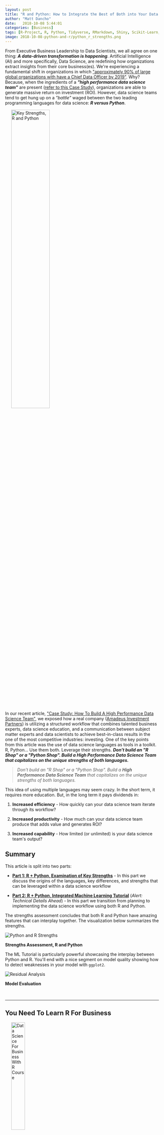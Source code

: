 ```yaml
---
layout: post
title: "R and Python: How to Integrate the Best of Both into Your Data Science Workflow"
author: "Matt Dancho"
date:   2018-10-08 5:44:01
categories: [Business]
tags: [R-Project, R, Python, Tidyverse, RMarkdown, Shiny, Scikit-Learn, TensorFlow, reticulate, radix]
image: 2018-10-08-python-and-r/python_r_strengths.png
---
```




From Executive Business Leadership to Data Scientists, we all agree on one thing: ___A data-driven transformation is happening___. Artificial Intelligence (AI) and more specifically, Data Science, are redefining how organizations extract insights from their core business(es). We're experiencing a fundamental shift in organizations in which ["approximately 90% of large global organizations with have a Chief Data Officer by 2019"](http://www.visualcapitalist.com/the-rise-of-the-chief-data-officer-cdo/). Why? Because, when the ingredients of a ___"high performance data science team"___ are present ([refer to this Case Study](https://www.business-science.io/business/2018/09/18/data-science-team.html)), organizations are able to generate massive return on investment (ROI). However, data science teams tend to get hung up on a _"battle"_ waged between the two leading programming languages for data science: ___R versus Python___.

<a href="https://www.business-science.io/business/2018/09/18/data-science-team.html"><img src="/assets/2018-09-18-data-science-team/amadeus_team.png" class="img-rounded pull-right" alt="Key Strengths, R and Python" style="width:50%;margin-left:20px"/></a>


In our recent article, ["Case Study: How To Build A High Performance Data Science Team"](https://www.business-science.io/business/2018/09/18/data-science-team.html), we exposed how a real company ([Amadeus Investment Partners](http://amadeusip.com/)) is utilizing a structured workflow that combines talented business experts, data science education, and a communication between subject matter experts and data scientists to achieve best-in-class results in the one of the most competitive industries: investing. One of the key points from this article was the use of data science languages as tools in a toolkit. R, Python... Use them both. Leverage their strengths. ___Don't build an "R Shop" or a "Python Shop". Build a High Performance Data Science Team that capitalizes on the unique strengths of both languages.___  

> _Don't build an "R Shop" or a "Python Shop". Build a __High Performance Data Science Team__ that capitalizes on the unique strengths of both languages._

This idea of using multiple languages may seem crazy. In the short term, it requires more education. But, in the long term it pays dividends in:

1. __Increased efficiency__ - How quickly can your data science team iterate through its workflow?

2. __Increased productivity__ - How much can your data science team produce that adds value and generates ROI?

3. __Increased capability__ - How limited (or unlimited) is your data science team's output?

## Summary

This article is split into two parts:

- [__Part 1: R + Python, Examination of Key Strengths__](#part1) - In this part we discuss the origins of the languages, key differences, and strengths that can be leveraged within a data science workflow

- [__Part 2: R + Python, Integrated Machine Learning Tutorial__](#part2) (_Alert: Technical Details Ahead_) - In this part we transition from planning to implementing the data science workflow using both R and Python.

The strengths assessment concludes that both R and Python have amazing features that can interplay together. The visualization below summarizes the strengths.

![Python and R Strengths](/assets/2018-10-08-python-and-r/python_r_strengths.png) 

<p class="date text-center"><strong>Strengths Assessment, R and Python</strong></p>

The ML Tutorial is particularly powerful showcasing the interplay between Python and R. You'll end with a nice segment on model quality showing how to detect weaknesses in your model with `ggplot2`.

![Residual Analysis](/assets/2018-10-08-python-and-r/residuals.png)

<p class="date text-center"><strong>Model Evaluation</strong></p>



<br>
<hr>

<h2>You Need To Learn R For Business</h2>

<p><a href="https://university.business-science.io/p/hr201-using-machine-learning-h2o-lime-to-predict-employee-turnover/?product_id=635023&amp;coupon_code=DS4B_15">
<img src="/img/course_logo_full_DS4B_201_R.png" class="img-rounded pull-right" alt="Data Science For Business With R Course" style="width:30%;margin-left:20px;" />
</a></p>

<p><strong>To be efficient as a data scientist, you need to learn R.</strong> Take the course that has <strong>cut data science projects in half</strong> (see <a href="https://youtu.be/yw5CtGTzIw0">this testimonial</a> from a leading data science consultant) and has <strong>progressed data scientists more than anything they have tried before</strong>. Over 10-weeks you learn what it has taken data scientists 10-years to learn:</p>

<ul>
  <li>Our systematic data science for business framework</li>
  <li>R and H2O for Machine Learning</li>
  <li>How to produce Return-On-Investment from data science</li>
  <li>And much more.</li>
</ul>

<p class="text-center" style="font-size:30px;">
<a href="https://university.business-science.io/p/hr201-using-machine-learning-h2o-lime-to-predict-employee-turnover/?product_id=635023&coupon_code=DS4B_15"><strong>Start Learning Today!</strong></a>
</p>


<br>
<hr>
<br>

In this article, we'll show a __quick machine learning (ML) tutorial that integrates both R + Python, showcasing the strengths of the two dominant programming languages__. But, before we get into the ML tutorial, let's examine the strengths of each language.


## Part 1: R + Python, Examination of Key Strengths {#part1} 

Both data science languages are great for business analysis. Both R and Python can be used in similar capacities when viewed from a pure machine learning perspective. Both have packages or libraries that are dedicated to wrangling, preprocessing, and applying machine learning to data. Both are excellent choices for [reproducibile research](https://en.wikipedia.org/wiki/Reproducibility), a requirement for many industries to validate research methodologies and experiments. Where things get interesting is their differences, which is the source of beauty and power of combining languages to work together in harmony. 

<a class="anchor" id="strengths"></a>

![Python and R Strengths](/assets/2018-10-08-python-and-r/python_r_strengths.png) 

<p class="date text-center"><strong>Strengths Assessment, R and Python</strong></p>

### R Strengths

Let's start with `R`. Well, actually, let's start with `S`. The `S` language was a precursor to `R` developed by [John Chambers (statistician)](https://en.wikipedia.org/wiki/John_Chambers_(statistician)) at Bell Labs in 1976 as a programming language designed to implement statistics. The [R statistical programming language](https://en.wikipedia.org/wiki/R_(programming_language)) was developed by professors at the University of Auckland, New Zealand, to extend `S` beyond its initial implementation. The key point is that `S` and `R` developers were not software engineers or computer scientists. Rather, they were __researchers and scientists that developed tools to more effectively design and perform experiments and communicate results__. 

In it's essence, R is a language with roots in statistics, data analysis, data exploration, and data visualization. R has excellent utilities for reporting and communication including `RMarkdown` (a method for integrating code, graphical output, and text into a journal-quality report) and `Shiny` (a tool for building prototype web applications, think minimum viable products, MVP).

R is growing quickly with the emergence of the `tidyverse` ([tidyverse.org](https://www.tidyverse.org/)), a set of tools with a common programming-interface that use functional verbs (functions like `mutate()` and `summarize()`) to perform intuitive operations connected by the pipe (`%>%`), which mimics how people read. __The `tidyverse` is a big advantage because it makes exploring data highly efficient. Iterating through your exploratory analysis is as easy as writing a paragraph describing what you want to do to the data.__ Here's a `tidyverse` flow chart from [storybench.org](http://www.storybench.org/getting-started-with-tidyverse-in-r/).

![Tidyverse Workflow](/assets/2018-10-08-python-and-r/tidyverse.png)

<p class="date text-center"><a href="http://www.storybench.org/getting-started-with-tidyverse-in-r/">Getting Started with tidyverse in R, storybench.org</a></p>


<!-- We can see where R is having success in the wild. One way is by reviewing ___Kaggle Competitions___ (a competitive environment for data scientists to compete, learn, and share knowledge). We can review the ___Kernels___ (user-provided resources for the public learning benefit) to determine which language that top-rated (most votes) Kernels use. Many of the Kernels that focus on [Exploratory Data Analysis (EDA)](https://en.wikipedia.org/wiki/Exploratory_data_analysis) are completed using `R` or `Rmd` formats. These EDA Kernals focus more on understanding and visualizing data rather than building high-performance models.    -->

The strengths of `R` relate very well to business wherein organizations need to test theories, explain cause-and-effect relationships, iterate quickly, and make decisions. Further, communication utilities including business reporting, presentation slide decks, and web applications can be built using a reproducible workflow all within `R`. 



### Python Strengths

The `Python` language is a general-purpose programming language that was created by [Guido van Rossum (Computer Scientist)](https://en.wikipedia.org/wiki/Guido_van_Rossum) in 1991. The language was developed to be easy to read and cover multiple programming paradigms. One of it's greatest strengths is `Python`'s versatility which includes web frameworks, data base connectivity, networking, web scraping, scientific computing, text and image processing, many of which features lend themselves to various tasks in machine learning including image recognition, natural language processing, and machine learning. 

__In essence, `Python`'s roots are in computer science and mathematics.__ The language was designed for programmers that require versatility into many different fields. With over 100,000 open source libraries, `Python` has the largest ecosystem of any programming language, making it uniquely positioned as a choice for those that want versatility.  

`Python` has excellent data science libraries including `Scikit Learn`, the most popular machine learning library, and `TensorFlow`, a library developed by software engineers at Google to perform deep learning, commonly used for image recognition and natural language processing tasks. The `Scikit Learn` machine learning flow chart is shown below, which illustrates its reach for many types of machine learning problems.

![Scikit Learn ML Flow Chart](/assets/2018-10-08-python-and-r/sklearn_ml_flowchart.png)

<p class="date text-center"><a href="http://scikit-learn.org/stable/tutorial/machine_learning_map/index.html">Scikit Learn Machine Learning Flow Chart, scikit-learn.org</a></p>

  
<!-- We'll lean on Kaggle again to see see where `Python` is having success in the wild. The vast majority of top-rated Kernels (most votes) are using `Python`. Virtually all of the the    -->

In a business context, the key strength of `Python` rests in the powerful machine learning libraries including `Scikit Learn` and `TensorFlow` (and the `Keras` implementation, which is designed for efficiently building neural networks). The `Scikit Learn` library is easy to pick up, includes support for pipelines to simplify the machine learning workflow, and has almost all of the algorithms one needs in one place.




### Designing A Data Science Workflow

__When you learn multiple languages, you gain the ability to select the best tool for the job.__ The result is a language harmony that increases the data science team's efficiency, capability, and productivity.

> _When you learn multiple languages, you gain the ability to select the best tool for the job._

The general idea is to be as flexible as possible so we can leverage the best of both languages within our full-stack data science workflow, which includes:

- Efficiently exploring data

- Modeling, Cross Validating, and Evaluating Model Quality

- Communicating data science to make better decisions via traditional reports (Word, PowerPoint, Excel, PDF), web-based reports (HTML), and interactive web-applications (Shiny, Django)

We can make a slight modification to the [_R and Python Strengths_](#strengths) visualization to organize it in a logical sequence that leverages the strengths:

- R is __selected for exploration__ because of the `tidyverse` readability and efficiency

- Python is __selected for machine learning__ because of `Scikit Learn` machine learning pipeline capability

- R is __selected for communication__ because of the advanced reporting utilities including `RMarkdown` and `Shiny` (interactive web apps) and the wonderful `ggplot2` visualization package


![Python and R Workflow](/assets/2018-10-08-python-and-r/python_r_workflow.png)

<p class="date text-center"><strong>Data Science Workflow Integrating R + Python</strong></p>

<!-- <p class="text-center" style="font-size:30px;">Can we leverage the strengths of the two languages?</p> -->

Now that we have identified the tools we want to use, let's go through a short tutorial that brings this idea of __language harmony__ together.

<br>
<hr>

<h2 class="text-center">Data Science For Business With R (DS4B 201-R) Course</h2>

<p class="text-center">
Learn everything you need to know to complete a real-world, end-to-end data science project with the R programming language. Transform your abilities with our enterprise-grade 10-week system. 
</p>

<p class="text-center" style="font-size:30px;">
<a href="https://university.business-science.io/p/hr201-using-machine-learning-h2o-lime-to-predict-employee-turnover/?product_id=635023&coupon_code=DS4B_15"><strong>Start Learning Today!</strong></a> 
</p>

<hr>
<br>

## Part 2: R + Python, Integrated Machine Learning Tutorial {#part2}

The project we are performing comes from the ["Wine Snob Machine Learning Tutorial" by Elite Data Science](https://elitedatascience.com/python-machine-learning-tutorial-scikit-learn). We'll perform the following:

1. (Python) Replicate the Machine Learning tutorial using `Scikit Learn` 

2. (R) Use `ggplot2` to visualize the results for model performance

3. (R) Build the report using `RMarkdown` and the new `radix` framework for scientific reporting

These are the same steps that were used to create the "Python + R with `reticulate`" report contained in this Machine Learning Tutorial on YouTube:

<iframe width="100%" height="450" src="https://www.youtube.com/embed/YfqxICYVNtU" frameborder="0" allow="autoplay; encrypted-media" allowfullscreen></iframe>

<p class="date text-center">Python + R with Reticulate, YouTube Video</p>


The report built in the video looks like this:

![radix for web-based reports](/assets/2018-10-08-python-and-r/report.png)

<p class="date text-center">Report with R and Python via <code>reticulate</code> and <code>radix</code></p>

We'll go through the basic steps used to build this "Python + R with reticulate" report in an `RMarkdown` document using both Python and R. 

### Step 1: Setup R + Python Environments

We're going to do everything from the [RStudio IDE: Preview Version](https://www.rstudio.com/products/rstudio/download/preview/), which includes Python integration and interoperability.  

![RStudio IDE](/assets/2018-10-08-python-and-r/rstudio_ide.png)

<p class="date text-center"><a href="https://www.rstudio.com/products/rstudio/download/preview/">RStudio IDE Preview Version (Required for Python Interoperability)</a></p>

We'll be using both R and Python Environments, which we'll setup next.

#### R Environment

<a href="https://rstudio.github.io/reticulate/index.html"><img src="/assets/2018-10-08-python-and-r/reticulate.png" class="img-rounded pull-right" alt="reticulate for connecting Python and R" style="width:50%;margin-left:20px"/></a>

You'll want to have the following libraries installed:

- `reticulate`: Used to connect R and Python. See the [reticulate documentation](https://rstudio.github.io/reticulate/index.html) which is an invaluable resource. 

- `radix`: A new R package for making clean web-based reports. The [radix documentation](https://rstudio.github.io/radix/) was built using `radix`. 

- `tidyverse`: The fundamental set of R packages that makes data exploration and visualization easy. It includes `dplyr`, `ggplot2`, `tidyr` and more. 

- `plotly`: Used to make a quick interactive plot with the `ggplotly()` function.

- `tidyquant`: Used for the `theme_tq()` ggplot theme for business-ready visualizations.



#### Python Environment

You will need to have `Python` installed with the following libraries:

- `numpy`: A numerical computing library that supports `sklearn`

- `pandas`: Data analysis library enabling wrangling of data

- `sklearn`: Workhorse library with a suite of machine learning algorithms

The easiest way to get set up is to download the [Anaconda distribution](https://www.anaconda.com/download) of `python`, which comes with many of the data science packages already set up. If you install the Python 3 version of Anaconda, you should end up with a "conda environment" named `anaconda3`. We'll use this in the next step. 

![Anaconda](/assets/2018-10-08-python-and-r/anaconda.png)

<p class="date text-center"><a href="https://www.anaconda.com/download">Install Anaconda Distribution</a></p>


### Step 2: Setup RMarkdown Document

Open an RMarkdown document in the RStudio IDE. 

![Open A New RMarkdown Document](/assets/2018-10-08-python-and-r/new_rmarkdown.png)

<p class="date text-center">Open a new RMarkdown document</p>

Clear the contents, and add the following YAML header information including the `---` at the top and bottom. This sets up the `radix` document, which is a special format of `RMarkdown`. You can visit the [radix documentation](https://rstudio.github.io/radix/) to learn more about it's excellent features for web-based reports. 

```
---
title: "R + Python via reticulate"
description: |
  Taking the `radix` R package for a test spin with `Scikit Learn`!
author:
  - name: Matt Dancho 
    url: www.business-science.io
    affiliation: Business Science
    affiliation_url: www.business-science.io
date: "2018-10-08"
output: radix::radix_article
---
```

Next, add an R-code chunk. 

![R Code Chunk](/assets/2018-10-08-python-and-r/r_chunk.png)

<p class="date text-center">Adding an R-Code Chunk to an RMarkdown document</p>

This will setup the defaults to output code chunks and toggle off messages and warnings. 


```
{r setup, include=FALSE}
knitr::opts_chunk$set(
    echo = TRUE,      # Output code chunks
    message = FALSE,  # Toggle off message output 
    warning = FALSE)  # Toggle off warning output
```

Next, if you hit the "Knit" button, the Radix report will generate. It should look something like this.

![Open A New RMarkdown Document](/assets/2018-10-08-python-and-r/step_02.png)

<p class="date text-center">Step 2, Radix Report</p>

### Step 3: Setup Reticulate

Reticulate connects R and Python Environments so both languages can be used in the RMarkdown document. For the purposes of keeping the languages straight, each code chunk (code that runs inline in an RMarkdown document) will have the language as a comment. 

The code chunks _won't_ be shown in full but the contents will. When going through the tutorial use the `#R` and `#Python` comments to indicate which type of code chunk  to use (i.e. `{r}` for R and `{python}` for Python).

Create an R-code chunk to load `reticulate` using the `library()` function. 


{% highlight r %}
# R
library(reticulate)
{% endhighlight %}

Use the `conda_list()` function to list each of the environments on your machine. There are four present for my setup. I'll be using the `anaconda3` environment. 


{% highlight r %}
# R
conda_list()
{% endhighlight %}



{% highlight text %}
##           name                                  python
## 1    anaconda3                   /anaconda3/bin/python
## 2       pandas       /anaconda3/envs/pandas/bin/python
## 3 r-tensorflow /anaconda3/envs/r-tensorflow/bin/python
## 4    untitled1    /anaconda3/envs/untitled1/bin/python
{% endhighlight %}

Tell `reticulate` to use the "anaconda3" environment using the `use_condaenv()` function. 


{% highlight r %}
# R 
use_condaenv("anaconda3")
{% endhighlight %}


![Open A New RMarkdown Document](/assets/2018-10-08-python-and-r/step_03
.png)

<p class="date text-center">Step 3, Radix Report</p>

### Step 4: Machine Learning With Scikit Learn

This step comes straight from the ["Wine Snob Machine Learning Tutorial" by Elite Data Science](https://elitedatascience.com/python-machine-learning-tutorial-scikit-learn). We'll implement `Scikit Learn` to build a random forest model on that predicts the Wine Quality of the dataset. 

First, create a Python code chunk and add the libraries.


{% highlight python %}
# Python
import numpy as np
import pandas as pd
from sklearn.model_selection import train_test_split
from sklearn import preprocessing
from sklearn.ensemble import RandomForestRegressor
from sklearn.pipeline import make_pipeline
from sklearn.model_selection import GridSearchCV
from sklearn.metrics import mean_squared_error, r2_score
from sklearn.externals import joblib
{% endhighlight %}

Next, import the data using `read_csv()` from `pandas`. Note that the separator is a colon (not a comma which is what most data sets are stored as in CSV format). The data is stored as a Python object named `data`. 


{% highlight python %}
# Python
dataset_url = 'http://mlr.cs.umass.edu/ml/machine-learning-databases/wine-quality/winequality-red.csv'
data = pd.read_csv(dataset_url, sep = ";")
{% endhighlight %}

We can use the `print()` function to output Python objects. 


{% highlight python %}
# Python
print(data.head())
{% endhighlight %}



{% highlight text %}
##    fixed acidity  volatile acidity   ...     alcohol  quality
## 0            7.4              0.70   ...         9.4        5
## 1            7.8              0.88   ...         9.8        5
## 2            7.8              0.76   ...         9.8        5
## 3           11.2              0.28   ...         9.8        6
## 4            7.4              0.70   ...         9.4        5
## 
## [5 rows x 12 columns]
{% endhighlight %}


Note that it's a little tough to see what's going on with the data. It's a perfect opportunity to leverage R and specifically the `glimpse()` function. We can retrieve the `data` object, which is stored in our R environment in a list named `py`. We'll access `data` in R using `py$data`.

Load the `tidyverse` library. Then access the `data` object using `py$data`. The data is stored as a data frame, so we'll convert to the `tibble` (tidy data frame) and then `glimpse()` the data. 


{% highlight r %}
# R
library(tidyverse)

py$data %>% 
    as.tibble() %>%
    glimpse()
{% endhighlight %}



{% highlight text %}
## Observations: 1,599
## Variables: 12
## $ `fixed acidity`        <dbl> 7.4, 7.8, 7.8, 11.2, 7.4, 7.4, 7.9...
## $ `volatile acidity`     <dbl> 0.700, 0.880, 0.760, 0.280, 0.700,...
## $ `citric acid`          <dbl> 0.00, 0.00, 0.04, 0.56, 0.00, 0.00...
## $ `residual sugar`       <dbl> 1.9, 2.6, 2.3, 1.9, 1.9, 1.8, 1.6,...
## $ chlorides              <dbl> 0.076, 0.098, 0.092, 0.075, 0.076,...
## $ `free sulfur dioxide`  <dbl> 11, 25, 15, 17, 11, 13, 15, 15, 9,...
## $ `total sulfur dioxide` <dbl> 34, 67, 54, 60, 34, 40, 59, 21, 18...
## $ density                <dbl> 0.9978, 0.9968, 0.9970, 0.9980, 0....
## $ pH                     <dbl> 3.51, 3.20, 3.26, 3.16, 3.51, 3.51...
## $ sulphates              <dbl> 0.56, 0.68, 0.65, 0.58, 0.56, 0.56...
## $ alcohol                <dbl> 9.4, 9.8, 9.8, 9.8, 9.4, 9.4, 9.4,...
## $ quality                <dbl> 5, 5, 5, 6, 5, 5, 5, 7, 7, 5, 5, 5...
{% endhighlight %}

Much better. We can see the contents of every column in the data. A few key points:

- All features are numeric (`dbl`)
- The target (what we are trying to predict) is "quality"
- The predictors are features such as "fixed acidity", "chlorides", "pH", etc that can all be measured in a laboratory

Setup data into `X` (features) and `y` (target) variables. 


{% highlight python %}
# Python
y = data.quality
X = data.drop("quality", axis=1)
{% endhighlight %}

Split features into training and testing sets. 


{% highlight python %}
# Python
X_train, X_test, y_train, y_test = train_test_split(
  X, y,
  test_size    = 0.2,
  random_state = 123,
  stratify     = y
)
{% endhighlight %}

Preprocess by calculating the scale from `X_train` with `StandardScalar()`.


{% highlight python %}
# Python
scaler = preprocessing.StandardScaler().fit(X_train)   
{% endhighlight %}

Apply transformation to `X_test` with the `transform()` method.


{% highlight python %}
# Python
X_test_scaled = scaler.transform(X_test)
{% endhighlight %}

Setup an ML pipeline using `make_pipeline()`. The pipeline consists of two steps. First, numeric values are scaled, then a random forest regression model is created.


{% highlight python %}
# Python
pipeline = make_pipeline(
    preprocessing.StandardScaler(),
    RandomForestRegressor(n_estimators = 100)
)
{% endhighlight %}

We'll perform Grid Search to get the optimal combination of parameters. First, set up a `hyperparameters` object that has the combination of attributes we want to change. 


{% highlight python %}
# Python
hyperparameters = {
    "randomforestregressor__max_features" : ["auto", "sqrt", "log2"],
    "randomforestregressor__max_depth"    : [None, 5, 3, 1]
}
{% endhighlight %}

Apply grid search with cross validation using `GridSearchCV()`. 


{% highlight python %}
# Python
clf = GridSearchCV(pipeline, hyperparameters, cv = 10)
clf.fit(X_train, y_train)
{% endhighlight %}

Print the best parameters. 


{% highlight python %}
# Python
print(clf.best_params_)
{% endhighlight %}



{% highlight text %}
## {'randomforestregressor__max_depth': None, 'randomforestregressor__max_features': 'log2'}
{% endhighlight %}

### Step 5: Make Wine Predictions and Get Error Metrics

We're not finished yet. We need to make predictions and compare them to the test set. Since we treated this as a regression problem, the standard method is to compute r-squared and mean absolute error.


{% highlight python %}
# Python
y_pred = clf.predict(X_test)
{% endhighlight %}


{% highlight python %}
# Python
print(r2_score(y_test, y_pred))
{% endhighlight %}



{% highlight text %}
## 0.4829226950783947
{% endhighlight %}


{% highlight python %}
# Python
print(mean_squared_error(y_test, y_pred))
{% endhighlight %}



{% highlight text %}
## 0.33365625
{% endhighlight %}

__But is this model good???__

This is another good opportunity to leverage the visualization capabilities of R.

### Step 6: Visualizing Model Quality With R

R has excellent visualization capabilities (as does python). One of the best packages for data visualization is `ggplot2`, which enables flexibility that is difficult for other packages to match. 

First, we can examine the predictions versus the actual values. The trick here is to format the data in tidy fashion (long form) using `arrange()` to the sort values by the quality level and then the `gather()` function to shift from wide to long. When done, we plot the manipulated data using `ggplot()`. 


{% highlight r %}
#R 
library(tidyverse)
library(tidyquant) # for theme_tq()

# Manipulate data for ggplot
results_tbl <- tibble(
    y_test = py$y_test,
    y_pred = py$y_pred
) %>%
    rowid_to_column() %>%
    arrange(y_test) %>%
    mutate(rowid = as_factor(as.character(rowid))) %>%
    rowid_to_column("sorted_rowid") %>%
    gather(key = "key", value = "value", -c(rowid, sorted_rowid)) 

# Make ggplot
results_tbl %>%
    ggplot(aes(sorted_rowid, value, color = key)) +
    geom_point(alpha = 0.5) +
    geom_smooth() + 
    theme_tq() +
    scale_color_tq() +
    labs(
        title = "Prediction Versus Actual",
        subtitle = "Wine Quality Level",
        x = "Sorted RowID", y = "Quality Level"
    )
{% endhighlight %}

![plot of chunk unnamed-chunk-19](/figure/source/2018-10-08-python-and-r/unnamed-chunk-19-1.png)


<p class="date text-center">Prediction Versus Actual, Model Quality</p>

The actual and predicted trend lines (created with `geom_smooth()`) have a similar trend, but we can see that there is clearly an issue with the extreme quality levels based on a widening gap at the ends of the data. 

We can verify our model quality assessment by evaluating the residuals. We can use a combination of data wrangling and `ggplot()` for visualization. The residuals clearly show that the model is predicting low quality levels higher than they should be and high quality levels lower than they should be. Through visual analysis we can see that other modeling approaches should be tried to improve the predictions at the extremes.


{% highlight r %}
results_tbl %>%
  # Manipulation
  spread(key, value) %>%
  mutate(resid = y_pred - y_test) %>%
  # Plot
  ggplot(aes(sorted_rowid, resid, color = as.character(y_test))) +
    geom_point(alpha = 0.5) +
    theme_tq() +
    scale_color_tq() +
    labs(
        title = "Residual Analysis (Prediction - Actual)",
        subtitle = "Wine Quality Level",
        x = "Sorted Row ID", y = "Residual",
        color = "Quality Level"
    )
{% endhighlight %}

![plot of chunk unnamed-chunk-20](/figure/source/2018-10-08-python-and-r/unnamed-chunk-20-1.png)

<p class="date text-center">Residual Analysis, Model Quality</p>

### Step 7: Generate the Final Report

Once you are satisfied with your analysis, you can make a nice report just by clicking the "Knit" button. Our final report had an interactive plot in it using `ggplotly()` from the `plotly` library. This not only adds interactivity but it enables zooming in and getting information by clicking on specific points. 

![ggplotly](/assets/2018-10-08-python-and-r/ggplotly.png)

<p class="date text-center">Adding Interactivity with Plotly</p>

When you "Knit" the final report, it will build a web-based HTML report that can include interactive components, business-ready visualizations, in a format that is easy to consume. Here's what the first few lines of our final report looks like. 

![radix for web-based reports](/assets/2018-10-08-python-and-r/report.png)

<p class="date text-center">Report with R and Python via <code>reticulate</code> and <code>radix</code></p>


## Conclusion

<img src="/assets/2018-10-08-python-and-r/python_r_strengths.png" class="img-rounded pull-right" alt="Key Strengths, R and Python" style="width:50%;margin-left:20px"/>

Both R and Python are powerful languages. Much of the talk about R versus Python pits these languages as competitors when actually they are allies. We've discussed and put to use this idea of __leveraging the strengths of each language in a harmony__.


When data science teams go beyond being "R Shops" and "Python Shops", and start thinking in terms of being __"High Performance Data Science Teams"__, they begin a transition that improves efficiency, productivity, and capability. The challenge is learning multiple languages. But here's the secret - __it's not that difficult with _Business Science University_.__ 

> The challenge is learning multiple languages. But here's the secret - __it's not difficult with Business Science University.__

## Business Science University

<p><a href="https://university.business-science.io/p/hr201-using-machine-learning-h2o-lime-to-predict-employee-turnover/?product_id=635023&amp;coupon_code=DS4B_15">
<img src="/img/course_logo_full_DS4B_201_R.png" class="img-rounded pull-right" alt="Data Science For Business With R Course" style="width:30%;margin-left:20px" />
</a></p>

<p><strong>To be efficient as a data scientist, you need to learn R.</strong> Take the course that has <strong>cut data science projects in half</strong> (see <a href="https://youtu.be/yw5CtGTzIw0">this testimonial</a> from a leading data science consultant) and has <strong>progressed data scientists more than anything they have tried before</strong>. Over 10-weeks you learn what it has taken data scientists 10-years to learn:</p>

<ul>
  <li>Our systematic data science for business framework</li>
  <li>R and H2O for Machine Learning</li>
  <li>How to produce Return-On-Investment from data science</li>
  <li>And much more.</li>
</ul>

<br>
<p class="text-center" style="font-size:30px;">
<a href="https://university.business-science.io/p/hr201-using-machine-learning-h2o-lime-to-predict-employee-turnover/?product_id=635023&amp;coupon_code=DS4B_15"><strong>Start Your Transformation Today!</strong></a> </p>

<br>
<hr>
<br>

<!-- __Interested in learning R?__ Take the course that has __cut data science projects in half__ (see [this testimonial](https://youtu.be/yw5CtGTzIw0) from a leading data science consultant). Over 10-weeks you learn what it has taken data scientists 10 years to learn: -->

<!-- - Our systematic data science for business framework -->
<!-- - R and H2O for Machine Learning -->
<!-- - How to produce Return-On-Investment from data science -->
<!-- - And much more. -->

<!-- <p class="text-center" style="font-size:30px;"> -->
<!-- <a href="https://university.business-science.io/p/hr201-using-machine-learning-h2o-lime-to-predict-employee-turnover/?product_id=635023&coupon_code=DS4B_15"><strong>Start Learning Today!</strong></a> -->








